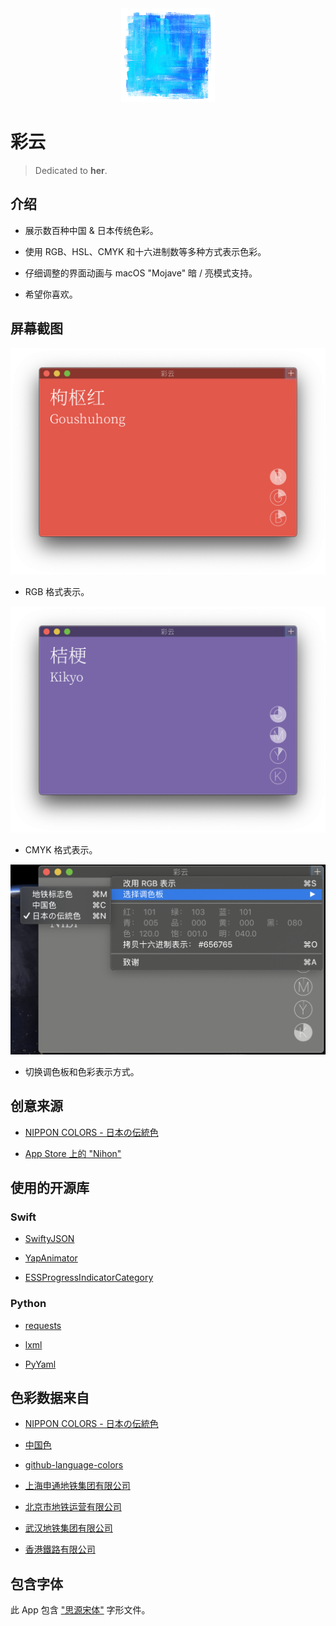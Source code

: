 <div align=center>
    <img width="150" height="150" src="https://raw.githubusercontent.com/yuxiqian/cai-yun/master/icon/icon_small.png"/>
</div>


# 彩云

> Dedicated to **her**.

## 介绍

 * 展示数百种中国 & 日本传统色彩。
 
 * 使用 RGB、HSL、CMYK 和十六进制数等多种方式表示色彩。
 
 * 仔细调整的界面动画与 macOS "Mojave" 暗 / 亮模式支持。

 * 希望你喜欢。
 
## 屏幕截图

<div align=center>
    <img src="https://raw.githubusercontent.com/yuxiqian/cai-yun/master/screenshots/ss_1.png" max-width="90%"/>
</div>

 * RGB 格式表示。

<div align=center>
    <img src="https://raw.githubusercontent.com/yuxiqian/cai-yun/master/screenshots/ss_2.png" max-width="90%"/>
</div>

 * CMYK 格式表示。


<div align=center>
    <img src="https://raw.githubusercontent.com/yuxiqian/cai-yun/master/screenshots/ss_3.png" max-width="90%"/>
</div>

 * 切换调色板和色彩表示方式。

## 创意来源

* [NIPPON COLORS - 日本の伝統色](http://nipponcolors.com)

* [App Store 上的 "Nihon"](https://itunes.apple.com/cn/app/nihon/id1315486029?mt=8)

## 使用的开源库

### Swift

* [SwiftyJSON](https://github.com/SwiftyJSON/SwiftyJSON)

* [YapAnimator](https://github.com/yapstudios/YapAnimator)

* [ESSProgressIndicatorCategory](https://github.com/eternalstorms/NSProgressIndicator-ESSProgressIndicatorCategory)

### Python

* [requests](https://github.com/requests/requests)

* [lxml](https://github.com/lxml/lxml)

* [PyYaml](https://pyyaml.org/)

## 色彩数据来自

* [NIPPON COLORS - 日本の伝統色](http://nipponcolors.com)

* [中国色](http://zhongguose.com)

* [github-language-colors](https://github.com/doda/github-language-colors)

* [上海申通地铁集团有限公司](http://shmetro.com)

* [北京市地铁运营有限公司](https://www.bjsubway.com)

* [武汉地铁集团有限公司](http://www.whrt.gov.cn)

* [香港鐵路有限公司](http://www.mtr.com.hk/)

## 包含字体

此 App 包含 ["思源宋体"](https://github.com/adobe-fonts/source-han-serif) 字形文件。 
